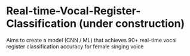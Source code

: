 # Real-time-Vocal-Register-Classification (under construction)
Aims to create a model (CNN / ML) that achieves 90+ real-time vocal register classification accuracy for female singing voice 

